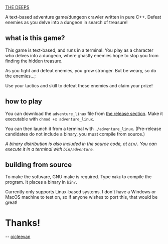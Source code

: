 [THE DEEPS](https://i.ibb.co/kJjV5jH/2021-09-18-16-22.png "THE DEEPS")

A text-based adventure game/dungeon crawler written in pure C++. Defeat enemies as you delve into a dungeon in search of treasure!

## what is this game?

This game is text-based, and runs in a terminal. You play as a character who delves into a dungeon, where ghastly enemies hope to stop you from finding the hidden treasure.

As you fight and defeat enemies, you grow stronger. But be weary, so do the enemies...;

Use your tactics and skill to defeat these enemies and claim your prize!

## how to play

You can download the `adventure_linux` file from [the release section](https://github.com/oicleevan/text-dungeon-adventure/releases/). Make it executable with `chmod +x adventure_linux`. 

You can then launch it from a terminal with `./adventure_linux`. (Pre-release candidates do not include a binary, you must compile from source.)

*A binary distribution is also included in the source code, at `bin/`. You can execute it in a terminal with `bin/adventure`.*

## building from source

To make the software, GNU make is required. Type `make` to compile the program. It places a binary in `bin/`.

Currently only supports Linux-based systems. I don't have a Windows or MacOS machine to test on, so if anyone wishes to port this, that would be great!

# Thanks!

-- [oicleevan](https://oicleevan.xyz)
